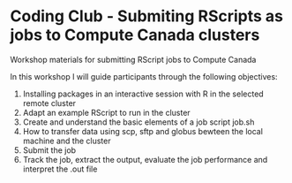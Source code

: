 # Coding Club - Submiting RScripts as jobs to Compute Canada clusters
Workshop materials for submitting RScript jobs to Compute Canada 

In this workshop I will guide participants through the following objectives:
1. Installing packages in an interactive session with R in the selected remote cluster
2. Adapt an example RScript to run in the cluster
3. Create and understand the basic elements of a job script job.sh
4. How to transfer data using scp, sftp and globus bewteen the local machine and the cluster
5. Submit the job
6. Track the job, extract the output, evaluate the job performance and interpret the .out file
